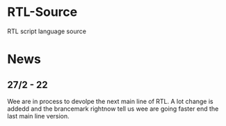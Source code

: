 # RTL-Source
RTL script language source

# News 

## 27/2 - 22
Wee are in process to devolpe the next main line of RTL. A lot change is addedd and the brancemark rightnow tell us wee are going faster end the last main line version.
